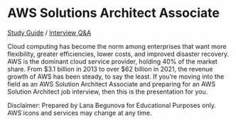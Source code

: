 # AWS Solutions Architect Associate

[Study Guide](https://drive.google.com/file/d/1YQzhqCdMuZ-xdOKSdo1Q6IhzfQWGdE4z/view?usp=sharing) / [Interview Q&A](https://github.com/lana-20/aws-questions/blob/main/AWS%20Cloud%20-%20Associate%20Architect%20Q%26A.pdf)

Cloud computing  has become the norm among enterprises that want more flexibility, greater efficiencies, lower costs, and improved disaster recovery. 
AWS is the dominant cloud service provider, holding 40% of the market share. From $3.1 billion in 2013 to over $62 billion in 2021, the revenue growth of AWS has been steady, to say the least. 
If you’re moving into the field as an AWS Solution Architect Associate and preparing for an AWS Solution Architect job interview, then this is the presentation for you. 

Disclaimer: Prepared by Lana Begunova for Educational Purposes only. AWS icons and services may change at any time.
